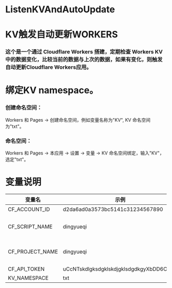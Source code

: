 # ListenKVAndAutoUpdate
# KV触发自动更新WORKERS

### 这个是一个通过 Cloudflare Workers 搭建，定期检查 Workers KV 中的数据变化，比较当前的数据与上次的数据，如果有变化，则触发自动更新Cloudflare Workers应用。

# 绑定KV namespace。

### 创建命名空间：
Workers 和 Pages -> 创建命名空间，例如变量名称为"KV", KV 命名空间为"txt"。

### 命名空间：
Workers 和 Pages -> 本应用 -> 设置 -> 变量 -> KV 命名空间绑定，输入"KV"，选定"txt"。


# 变量说明
|      变量名   |  示例 | 备注 | 
|-----------------|-----------------------------------------|-------------------------------------------------------------------------------------------------|
| CF_ACCOUNT_ID   | d2da6ad0a3573bc5141c31234567890         |  Cloudflare 仪表板 -> Workers & Pages -> Overviewy页面右侧边栏中，账户的一些基本信息，其中包括账户 ID  |
| CF_SCRIPT_NAME  | dingyueqi                               | 被触发重试部署的Workers应用脚本ID。编辑页面的URL，例如 https://dash.cloudflare.com/d2da123456478945612366313f/workers/services/edit/dingyueqi/production，那么 dingyueqi 就是你的脚本的 ID  | 
| CF_PROJECT_NAME | dingyueqi                               | 被触发重试部署的Pagess应用项目名。Pages页面的URL，例如 https://dash.cloudflare.com/d2da6ad0ada12345647894561/pages/view/dingyueqi，那么 dingyueqi 就是你的站点 ID                          | 
| CF_API_TOKEN    | uCcNTskdlgksdgklskdjgklsdgdkgyXbDD6CWf0 | 控制台->点击页面右上角的头像->我的资料->API 令牌，点击 "Create Token"。                               |
| KV_NAMESPACE    | txt   
